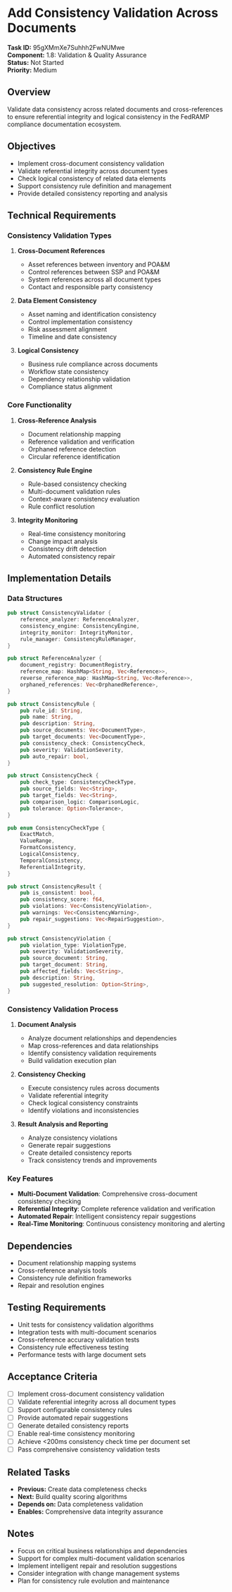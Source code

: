 # Add Consistency Validation Across Documents

**Task ID:** 95gXMmXe7Suhhh2FwNUMwe  
**Component:** 1.8: Validation & Quality Assurance  
**Status:** Not Started  
**Priority:** Medium  

## Overview

Validate data consistency across related documents and cross-references to ensure referential integrity and logical consistency in the FedRAMP compliance documentation ecosystem.

## Objectives

- Implement cross-document consistency validation
- Validate referential integrity across document types
- Check logical consistency of related data elements
- Support consistency rule definition and management
- Provide detailed consistency reporting and analysis

## Technical Requirements

### Consistency Validation Types
1. **Cross-Document References**
   - Asset references between inventory and POA&M
   - Control references between SSP and POA&M
   - System references across all document types
   - Contact and responsible party consistency

2. **Data Element Consistency**
   - Asset naming and identification consistency
   - Control implementation consistency
   - Risk assessment alignment
   - Timeline and date consistency

3. **Logical Consistency**
   - Business rule compliance across documents
   - Workflow state consistency
   - Dependency relationship validation
   - Compliance status alignment

### Core Functionality
1. **Cross-Reference Analysis**
   - Document relationship mapping
   - Reference validation and verification
   - Orphaned reference detection
   - Circular reference identification

2. **Consistency Rule Engine**
   - Rule-based consistency checking
   - Multi-document validation rules
   - Context-aware consistency evaluation
   - Rule conflict resolution

3. **Integrity Monitoring**
   - Real-time consistency monitoring
   - Change impact analysis
   - Consistency drift detection
   - Automated consistency repair

## Implementation Details

### Data Structures
```rust
pub struct ConsistencyValidator {
    reference_analyzer: ReferenceAnalyzer,
    consistency_engine: ConsistencyEngine,
    integrity_monitor: IntegrityMonitor,
    rule_manager: ConsistencyRuleManager,
}

pub struct ReferenceAnalyzer {
    document_registry: DocumentRegistry,
    reference_map: HashMap<String, Vec<Reference>>,
    reverse_reference_map: HashMap<String, Vec<Reference>>,
    orphaned_references: Vec<OrphanedReference>,
}

pub struct ConsistencyRule {
    pub rule_id: String,
    pub name: String,
    pub description: String,
    pub source_documents: Vec<DocumentType>,
    pub target_documents: Vec<DocumentType>,
    pub consistency_check: ConsistencyCheck,
    pub severity: ValidationSeverity,
    pub auto_repair: bool,
}

pub struct ConsistencyCheck {
    pub check_type: ConsistencyCheckType,
    pub source_fields: Vec<String>,
    pub target_fields: Vec<String>,
    pub comparison_logic: ComparisonLogic,
    pub tolerance: Option<Tolerance>,
}

pub enum ConsistencyCheckType {
    ExactMatch,
    ValueRange,
    FormatConsistency,
    LogicalConsistency,
    TemporalConsistency,
    ReferentialIntegrity,
}

pub struct ConsistencyResult {
    pub is_consistent: bool,
    pub consistency_score: f64,
    pub violations: Vec<ConsistencyViolation>,
    pub warnings: Vec<ConsistencyWarning>,
    pub repair_suggestions: Vec<RepairSuggestion>,
}

pub struct ConsistencyViolation {
    pub violation_type: ViolationType,
    pub severity: ValidationSeverity,
    pub source_document: String,
    pub target_document: String,
    pub affected_fields: Vec<String>,
    pub description: String,
    pub suggested_resolution: Option<String>,
}
```

### Consistency Validation Process
1. **Document Analysis**
   - Analyze document relationships and dependencies
   - Map cross-references and data relationships
   - Identify consistency validation requirements
   - Build validation execution plan

2. **Consistency Checking**
   - Execute consistency rules across documents
   - Validate referential integrity
   - Check logical consistency constraints
   - Identify violations and inconsistencies

3. **Result Analysis and Reporting**
   - Analyze consistency violations
   - Generate repair suggestions
   - Create detailed consistency reports
   - Track consistency trends and improvements

### Key Features
- **Multi-Document Validation**: Comprehensive cross-document consistency checking
- **Referential Integrity**: Complete reference validation and verification
- **Automated Repair**: Intelligent consistency repair suggestions
- **Real-Time Monitoring**: Continuous consistency monitoring and alerting

## Dependencies

- Document relationship mapping systems
- Cross-reference analysis tools
- Consistency rule definition frameworks
- Repair and resolution engines

## Testing Requirements

- Unit tests for consistency validation algorithms
- Integration tests with multi-document scenarios
- Cross-reference accuracy validation tests
- Consistency rule effectiveness testing
- Performance tests with large document sets

## Acceptance Criteria

- [ ] Implement cross-document consistency validation
- [ ] Validate referential integrity across all document types
- [ ] Support configurable consistency rules
- [ ] Provide automated repair suggestions
- [ ] Generate detailed consistency reports
- [ ] Enable real-time consistency monitoring
- [ ] Achieve <200ms consistency check time per document set
- [ ] Pass comprehensive consistency validation tests

## Related Tasks

- **Previous:** Create data completeness checks
- **Next:** Build quality scoring algorithms
- **Depends on:** Data completeness validation
- **Enables:** Comprehensive data integrity assurance

## Notes

- Focus on critical business relationships and dependencies
- Support for complex multi-document validation scenarios
- Implement intelligent repair and resolution suggestions
- Consider integration with change management systems
- Plan for consistency rule evolution and maintenance
